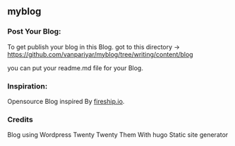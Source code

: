 ## myblog

### Post Your Blog:
To get publish your blog in this Blog. got to this directory -> https://github.com/vanpariyar/myblog/tree/writing/content/blog

you can put your readme.md file for your Blog.

### Inspiration:
Opensource Blog inspired By [fireship.io](https://fireship.io).

### Credits
Blog using Wordpress Twenty Twenty Them With hugo Static site generator
